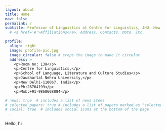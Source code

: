 ```yaml
---
layout: about
title: Home
nav: false
permalink: /
subtitle: Professor of Linguistics at Centre for Linguistics, JNU, New Delhi
  # <a href='#'>Affiliations</a>. Address. Contacts. Moto. Etc.

profile:
  align: right
  image: profile-pic.jpg
  image_circular: false # crops the image to make it circular
  address: >
    <p>Room no: 138</p>
    <p>Centre for Linguistics,</p>
    <p>School of Language, Literature and Culture Studies</p>
    <p>Jawaharlal Nehru University,</p>
    <p>New Delhi-110067, India</p>
    <p>Ph:26704199</p>
    <p>Mob:+91-9868608884</p>

# news: true  # includes a list of news items
# selected_papers: true # includes a list of papers marked as "selected={true}"
# social: true  # includes social icons at the bottom of the page
---
```


Hello, hi


<!-- Write your biography here. Tell the world about yourself. Link to your favorite [subreddit](http://reddit.com). You can put a picture in, too. The code is already in, just name your picture `prof_pic.jpg` and put it in the `img/` folder.

Put your address / P.O. box / other info right below your picture. You can also disable any these elements by editing `profile` property of the YAML header of your `_pages/about.md`. Edit `_bibliography/papers.bib` and Jekyll will render your [publications page](/al-folio/publications/) automatically.

Link to your social media connections, too. This theme is set up to use [Font Awesome icons](http://fortawesome.github.io/Font-Awesome/) and [Academicons](https://jpswalsh.github.io/academicons/), like the ones below. Add your Facebook, Twitter, LinkedIn, Google Scholar, or just disable all of them. -->
